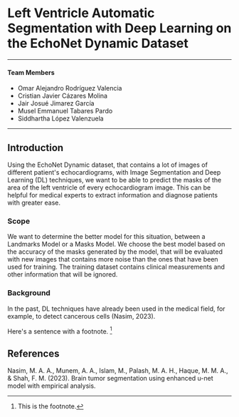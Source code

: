 # Left Ventricle Automatic Segmentation with Deep Learning on the EchoNet Dynamic Dataset

---

#### Team Members

- Omar Alejandro Rodríguez Valencia
- Cristian Javier Cázares Molina
- Jair Josué Jimarez García
- Musel Emmanuel Tabares Pardo
- Siddhartha López Valenzuela

---

## Introduction
Using the EchoNet Dynamic dataset, that contains a lot of images of different patient's echocardiograms, with Image Segmentation and Deep Learning (DL) techniques, we want to be able to predict the masks of the area of the left ventricle of every echocardiogram image. This can be helpful for medical experts to extract information and diagnose patients with greater ease.

### Scope
We want to determine the better model for this situation, between a Landmarks Model or a Masks Model. We choose the best model based on the accuracy of the masks generated by the model, that will be evaluated with new images that contains more noise than the ones that have been used for training. The training dataset contains clinical measurements and other information that will be ignored.

### Background
In the past, DL techniques have already been used in the medical field, for example, to detect cancerous cells (Nasim, 2023).

Here's a sentence with a footnote. [^1]

[^1]: This is the footnote.

## References
  Nasim, M. A. A., Munem, A. A., Islam, M., Palash, M. A. H., Haque, M. M. A., & Shah, F. M. (2023). Brain tumor segmentation using enhanced u-net model with empirical analysis.
